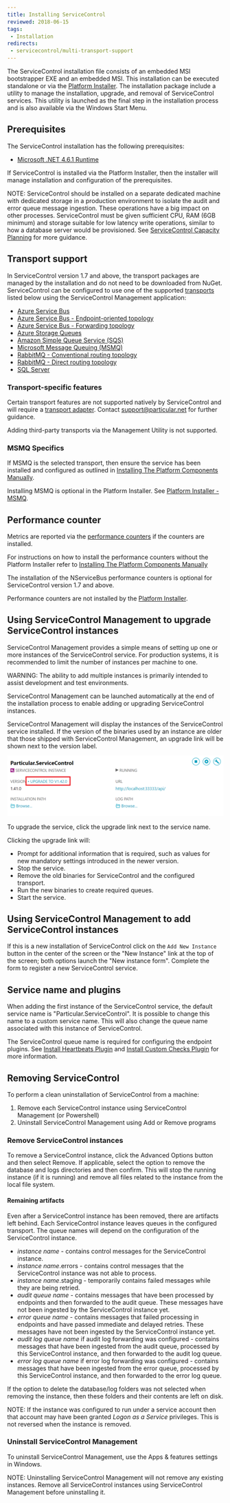 ```yaml
---
title: Installing ServiceControl
reviewed: 2018-06-15
tags:
 - Installation
redirects:
 - servicecontrol/multi-transport-support
---
```


The ServiceControl installation file consists of an embedded MSI bootstrapper EXE and an embedded MSI. This installation can be executed standalone or via the [Platform Installer](/platform/installer/). The installation package include a utility to manage the installation, upgrade, and removal of ServiceControl services. This utility is launched as the final step in the installation process and is also available via the Windows Start Menu.


## Prerequisites

The ServiceControl installation has the following prerequisites:

* [Microsoft .NET 4.6.1 Runtime](https://www.microsoft.com/en-us/download/details.aspx?id=49982)

If ServiceControl is installed via the Platform Installer, then the installer will manage installation and configuration of the prerequisites.

NOTE: ServiceControl should be installed on a separate dedicated machine with dedicated storage in a production environment to isolate the audit and error queue message ingestion. These operations have a big impact on other processes. ServiceControl must be given sufficient CPU, RAM (6GB minimum) and storage suitable for low latency write operations, similar to how a database server would be provisioned. See [ServiceControl Capacity Planning](capacity-and-planning.md) for more guidance.


## Transport support

In ServiceControl version 1.7 and above, the transport packages are managed by the installation and do not need to be downloaded from NuGet. ServiceControl can be configured to use one of the supported [transports](/transports/) listed below using the ServiceControl Management application:

* [Azure Service Bus](/transports/azure-service-bus-netstandard)
* [Azure Service Bus - Endpoint-oriented topology](/transports/azure-service-bus/topologies/index.md#versions-7-and-above-endpoint-oriented-topology)
* [Azure Service Bus - Forwarding topology](https://docs.particular.net/transports/azure-service-bus/topologies/index.md#versions-7-and-above-forwarding-topology)
* [Azure Storage Queues](/transports/azure-storage-queues/)
* [Amazon Simple Queue Service (SQS)](/transports/sqs/)
* [Microsoft Message Queuing (MSMQ)](/transports/msmq/)
* [RabbitMQ - Conventional routing topology](/transports/rabbitmq/routing-topology.md#conventional-routing-topology)
* [RabbitMQ - Direct routing topology](/transports/rabbitmq/routing-topology.md#direct-routing-topology)
* [SQL Server](/transports/sql/)


### Transport-specific features

Certain transport features are not supported natively by ServiceControl and will require a [transport adapter](/servicecontrol/transport-adapter). Contact support@particular.net for further guidance.

Adding third-party transports via the Management Utility is not supported.


### MSMQ Specifics

If MSMQ is the selected transport, then ensure the service has been installed and configured as outlined in [Installing The Platform Components Manually](/platform/installer/offline.md#platform-installer-components-nservicebus-prerequisites).

Installing MSMQ is optional in the Platform Installer. See [Platform Installer - MSMQ](/platform/installer/#select-items-to-install-configure-microsoft-message-queuing).


## Performance counter

Metrics are reported via the [performance counters](/monitoring/metrics/performance-counters.md) if the counters are installed.

For instructions on how to install the performance counters without the Platform Installer refer to [Installing The Platform Components Manually](/platform/installer/offline.md)

The installation of the NServiceBus performance counters is optional for ServiceControl version 1.7 and above.

Performance counters are not installed by the [Platform Installer](/platform/installer/).


## Using ServiceControl Management to upgrade ServiceControl instances

ServiceControl Management provides a simple means of setting up one or more instances of the ServiceControl service. For production systems, it is recommended to limit the number of instances per machine to one.

WARNING: The ability to add multiple instances is primarily intended to assist development and test environments.

ServiceControl Management can be launched automatically at the end of the installation process to enable adding or upgrading ServiceControl instances.

ServiceControl Management will display the instances of the ServiceControl service installed. If the version of the binaries used by an instance are older that those shipped with ServiceControl Management, an upgrade link will be shown next to the version label.

![](managementutil-upgradelink.png 'width=500')

To upgrade the service, click the upgrade link next to the service name.

Clicking the upgrade link will:

 * Prompt for additional information that is required, such as values for new mandatory settings introduced in the newer version.
 * Stop the service.
 * Remove the old binaries for ServiceControl and the configured transport.
 * Run the new binaries to create required queues.
 * Start the service.


## Using ServiceControl Management to add ServiceControl instances

If this is a new installation of ServiceControl click on the `Add New Instance` button in the center of the screen or the "New Instance" link at the top of the screen; both options launch the "New instance form". Complete the form to register a new ServiceControl service.


## Service name and plugins

When adding the first instance of the ServiceControl service, the default service name is "Particular.ServiceControl". It is possible to change this name to a custom service name. This will also change the queue name associated with this instance of ServiceControl.

The ServiceControl queue name is required for configuring the endpoint plugins. See [Install Heartbeats Plugin](/monitoring/heartbeats/install-plugin.md) and [Install Custom Checks Plugin](/monitoring/custom-checks/install-plugin.md) for more information.


## Removing ServiceControl

To perform a clean uninstallation of ServiceControl from a machine:

1. Remove each ServiceControl instance using ServiceControl Management (or Powershell)
2. Uninstall ServiceControl Management using Add or Remove programs


### Remove ServiceControl instances

To remove a ServiceControl instance, click the Advanced Options button and then select Remove. If applicable, select the option to remove the database and logs directories and then confirm. This will stop the running instance (if it is running) and remove all files related to the instance from the local file system.


#### Remaining artifacts

Even after a ServiceControl instance has been removed, there are artifacts left behind. Each ServiceControl instance leaves queues in the configured transport. The queue names will depend on the configuration of the ServiceControl instance.

- _instance name_ - contains control messages for the ServiceControl instance.
- _instance name_.errors - contains control messages that the ServiceControl instance was not able to process.
- _instance name_.staging - temporarily contains failed messages while they are being retried.
- _audit queue name_ - contains messages that have been processed by endpoints and then forwarded to the audit queue. These messages have not been ingested by the ServiceControl instance yet.
- _error queue name_ - contains messages that failed processing in endpoints and have passed immediate and delayed retries. These messages have not been ingested by the ServiceControl instance yet.
- _audit log queue name_ if audit log forwarding was configured - contains messages that have been ingested from the audit queue, processed by this ServiceControl instance, and then forwarded to the audit log queue.
- _error log queue name_ if error log forwarding was configured - contains messages that have been ingested from the error queue, processed by this ServiceControl instance, and then forwarded to the error log queue.

If the option to delete the database/log folders was not selected when removing the instance, then these folders and their contents are left on disk.

NOTE: If the instance was configured to run under a service account then that account may have been granted _Logon as a Service_ privileges. This is not reversed when the instance is removed.


### Uninstall ServiceControl Management

To uninstall ServiceControl Management, use the Apps & features settings in Windows. 

NOTE: Uninstalling ServiceControl Management will not remove any existing instances. Remove all ServiceControl instances using ServiceControl Management before uninstalling it.